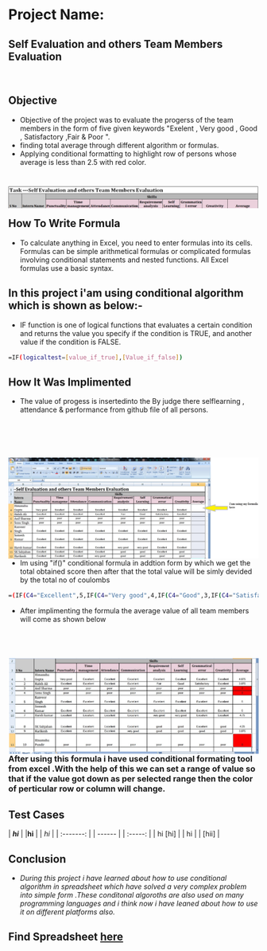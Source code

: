 
# Project Name:

## Self Evaluation and others Team Members Evaluation
<br />

## Objective 
- Objective of the project was to evaluate the progerss of the team members in the form of five given keywords "Exelent , Very good , Good , Satisfactory ,Fair & Poor ". 
- finding total average through different algorithm or formulas.
- Applying conditional formatting to highlight row of persons whose average is less than 2.5 with red color.
<h1>
 <img align="left" src="https://github.com/adsingh007/adsingh007/blob/main/1.jpg" />
 </h1>

 <br/>
<br/>

## How To Write Formula

- To calculate anything in Excel, you need to enter formulas into its cells. Formulas can be simple arithmetical formulas or complicated formulas involving conditional statements and nested functions. All Excel formulas use a basic syntax.

## In this project i'am using conditional algorithm which is shown as below:-

- IF function is one of logical functions that evaluates a certain condition and returns the value you specify if the condition is TRUE, and another value if the condition is FALSE.

```sh
=IF(logicaltest=[value_if_true],[Value_if_false])
```

## How It Was Implimented

- The value of progess is insertedinto the By judge there selflearning , attendance & performance from github file of all persons.
 <br/>
 <br/>
 
 <h1>
 
<img align="left" src="https://github.com/adsingh007/adsingh007/blob/main/3.jpg" />
</h1>
<br/>
<br/>


- Im using "if()" conditional formula in addtion form by which we get the total obtained score then after that the total value will be simly devided by the total no of coulombs

```sh
=(IF(C4="Excellent",5,IF(C4="Very good",4,IF(C4="Good",3,IF(C4="Satisfactory",2,IF(C4="Fair",1,IF(C4="Poor",0))))))+IF............))))))/8
```

- After implimenting the formula the average value of all team members will come as shown below

<br/>
<h1>
<img align="left" src="https://github.com/adsingh007/adsingh007/blob/main/2.jpg" />
</h1>
<br/>
<br/>

### After using this formula i have used conditional formating tool from excel .With the help of this we can set a range of value so that if the value got down as per selected range then the color of perticular row or column will change.

## Test Cases

| ***hi*** | |**hi** | | *hi* |
| :-------: | | ------ | | :-----: |
| hi [hi] |  | hi | | [hii] |
 
 

## Conclusion

- *During this project i have learned about how to use conditional algorithm in spreadsheet which have solved a very complex problem into simple form .These conditonal algoroths are also used on many programming languages and i think now i have leaned about how to use it on different platforms also.* 

## Find Spreadsheet [here](https://docs.google.com/spreadsheets/d/1yMkktOtV99VM6S3gfH8q4H9DmlPi20KwVIF4DiqkFaA/edit?usp=sharing)

